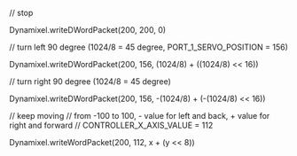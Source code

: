 // stop

Dynamixel.writeDWordPacket(200, 200, 0)

// turn left 90 degree (1024/8 = 45 degree, PORT_1_SERVO_POSITION = 156)

Dynamixel.writeDWordPacket(200, 156, (1024/8) + ((1024/8) << 16))

// turn right 90 degree (1024/8 = 45 degree)

Dynamixel.writeDWordPacket(200, 156, -(1024/8) + (-(1024/8) << 16))

// keep moving
// from -100 to 100, - value for left and back, + value for right and forward
// CONTROLLER_X_AXIS_VALUE = 112

Dynamixel.writeWordPacket(200, 112, x + (y << 8))
